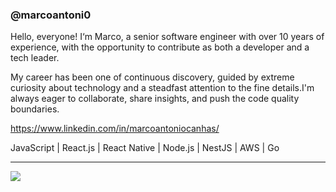 ### @marcoantoni0

Hello, everyone! I‘m Marco, a senior software engineer with over 10 years of experience, with the opportunity to contribute as both a developer and a tech leader.

My career has been one of continuous discovery, guided by extreme curiosity about technology and a steadfast attention to the fine details.I'm always eager to collaborate, share insights, and push the code quality boundaries.

https://www.linkedin.com/in/marcoantoniocanhas/

JavaScript | React.js | React Native | Node.js | NestJS | AWS | Go


--------


<div> 
  <a href="https://www.linkedin.com/in/marcoantoniocanhas" target="_blank"><img src="https://img.shields.io/badge/-LinkedIn-%230077B5?style=for-the-badge&logo=linkedin&logoColor=white" target="_blank"></a> 
 </div>
